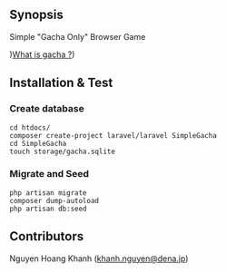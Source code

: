 ## Synopsis

Simple "Gacha Only" Browser Game

)[What is gacha ?](https://bothgunsblazingblog.wordpress.com/2013/08/07/gacha/))

## Installation & Test

### Create database
```
cd htdocs/
composer create-project laravel/laravel SimpleGacha
cd SimpleGacha
touch storage/gacha.sqlite
```
### Migrate and Seed
```
php artisan migrate
composer dump-autoload
php artisan db:seed
```
## Contributors

Nguyen Hoang Khanh (khanh.nguyen@dena.jp)